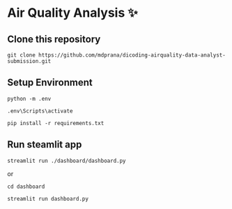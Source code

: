 # Air Quality Analysis ✨

## Clone this repository
```
git clone https://github.com/mdprana/dicoding-airquality-data-analyst-submission.git
```

## Setup Environment
```
python -m .env
```

```
.env\Scripts\activate
```

```
pip install -r requirements.txt
```

## Run steamlit app
```
streamlit run ./dashboard/dashboard.py
```
or
```
cd dashboard
```
```
streamlit run dashboard.py
```